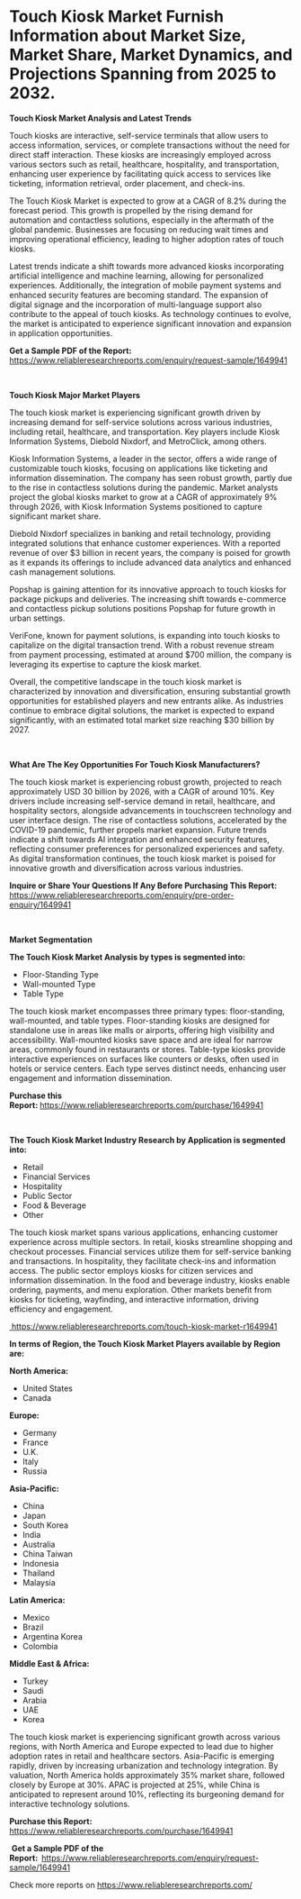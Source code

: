 <p><h1>Touch Kiosk Market Furnish Information about Market Size, Market Share, Market Dynamics, and Projections Spanning from 2025 to 2032.</h1></p><p><strong>Touch Kiosk Market Analysis and Latest Trends</strong></p>
<p><p>Touch kiosks are interactive, self-service terminals that allow users to access information, services, or complete transactions without the need for direct staff interaction. These kiosks are increasingly employed across various sectors such as retail, healthcare, hospitality, and transportation, enhancing user experience by facilitating quick access to services like ticketing, information retrieval, order placement, and check-ins.</p><p>The Touch Kiosk Market is expected to grow at a CAGR of 8.2% during the forecast period. This growth is propelled by the rising demand for automation and contactless solutions, especially in the aftermath of the global pandemic. Businesses are focusing on reducing wait times and improving operational efficiency, leading to higher adoption rates of touch kiosks.</p><p>Latest trends indicate a shift towards more advanced kiosks incorporating artificial intelligence and machine learning, allowing for personalized experiences. Additionally, the integration of mobile payment systems and enhanced security features are becoming standard. The expansion of digital signage and the incorporation of multi-language support also contribute to the appeal of touch kiosks. As technology continues to evolve, the market is anticipated to experience significant innovation and expansion in application opportunities.</p></p>
<p><strong>Get a Sample PDF of the Report:&nbsp;</strong> <a href="https://www.reliableresearchreports.com/enquiry/request-sample/1649941?utm_campaign=2141&utm_medium=2&utm_source=Github&utm_content=ia&utm_term=17022025&utm_id=touch-kiosk">https://www.reliableresearchreports.com/enquiry/request-sample/1649941</a></p>
<p>&nbsp;</p>
<p><strong>Touch Kiosk Major Market Players</strong></p>
<p><p>The touch kiosk market is experiencing significant growth driven by increasing demand for self-service solutions across various industries, including retail, healthcare, and transportation. Key players include Kiosk Information Systems, Diebold Nixdorf, and MetroClick, among others.</p><p>Kiosk Information Systems, a leader in the sector, offers a wide range of customizable touch kiosks, focusing on applications like ticketing and information dissemination. The company has seen robust growth, partly due to the rise in contactless solutions during the pandemic. Market analysts project the global kiosks market to grow at a CAGR of approximately 9% through 2026, with Kiosk Information Systems positioned to capture significant market share.</p><p>Diebold Nixdorf specializes in banking and retail technology, providing integrated solutions that enhance customer experiences. With a reported revenue of over $3 billion in recent years, the company is poised for growth as it expands its offerings to include advanced data analytics and enhanced cash management solutions.</p><p>Popshap is gaining attention for its innovative approach to touch kiosks for package pickups and deliveries. The increasing shift towards e-commerce and contactless pickup solutions positions Popshap for future growth in urban settings.</p><p>VeriFone, known for payment solutions, is expanding into touch kiosks to capitalize on the digital transaction trend. With a robust revenue stream from payment processing, estimated at around $700 million, the company is leveraging its expertise to capture the kiosk market.</p><p>Overall, the competitive landscape in the touch kiosk market is characterized by innovation and diversification, ensuring substantial growth opportunities for established players and new entrants alike. As industries continue to embrace digital solutions, the market is expected to expand significantly, with an estimated total market size reaching $30 billion by 2027.</p></p>
<p>&nbsp;</p>
<p><strong>What Are The Key Opportunities For Touch Kiosk Manufacturers?</strong></p>
<p><p>The touch kiosk market is experiencing robust growth, projected to reach approximately USD 30 billion by 2026, with a CAGR of around 10%. Key drivers include increasing self-service demand in retail, healthcare, and hospitality sectors, alongside advancements in touchscreen technology and user interface design. The rise of contactless solutions, accelerated by the COVID-19 pandemic, further propels market expansion. Future trends indicate a shift towards AI integration and enhanced security features, reflecting consumer preferences for personalized experiences and safety. As digital transformation continues, the touch kiosk market is poised for innovative growth and diversification across various industries.</p></p>
<p><strong>Inquire or Share Your Questions If Any Before Purchasing This Report:</strong> <a href="https://www.reliableresearchreports.com/enquiry/pre-order-enquiry/1649941?utm_campaign=2141&utm_medium=2&utm_source=Github&utm_content=ia&utm_term=17022025&utm_id=touch-kiosk">https://www.reliableresearchreports.com/enquiry/pre-order-enquiry/1649941</a></p>
<p>&nbsp;</p>
<p><strong>Market Segmentation</strong></p>
<p><strong>The Touch Kiosk Market Analysis by types is segmented into:</strong></p>
<p><ul><li>Floor-Standing Type</li><li>Wall-mounted Type</li><li>Table Type</li></ul></p>
<p><p>The touch kiosk market encompasses three primary types: floor-standing, wall-mounted, and table types. Floor-standing kiosks are designed for standalone use in areas like malls or airports, offering high visibility and accessibility. Wall-mounted kiosks save space and are ideal for narrow areas, commonly found in restaurants or stores. Table-type kiosks provide interactive experiences on surfaces like counters or desks, often used in hotels or service centers. Each type serves distinct needs, enhancing user engagement and information dissemination.</p></p>
<p><strong>Purchase this Report:&nbsp;</strong><a href="https://www.reliableresearchreports.com/purchase/1649941?utm_campaign=2141&utm_medium=2&utm_source=Github&utm_content=ia&utm_term=17022025&utm_id=touch-kiosk">https://www.reliableresearchreports.com/purchase/1649941</a></p>
<p>&nbsp;</p>
<p><strong>The Touch Kiosk Market Industry Research by Application is segmented into:</strong></p>
<p><ul><li>Retail</li><li>Financial Services</li><li>Hospitality</li><li>Public Sector</li><li>Food & Beverage</li><li>Other</li></ul></p>
<p><p>The touch kiosk market spans various applications, enhancing customer experience across multiple sectors. In retail, kiosks streamline shopping and checkout processes. Financial services utilize them for self-service banking and transactions. In hospitality, they facilitate check-ins and information access. The public sector employs kiosks for citizen services and information dissemination. In the food and beverage industry, kiosks enable ordering, payments, and menu exploration. Other markets benefit from kiosks for ticketing, wayfinding, and interactive information, driving efficiency and engagement.</p></p>
<p><a href="https://www.reliableresearchreports.com/touch-kiosk-market-r1649941?utm_campaign=2141&utm_medium=2&utm_source=Github&utm_content=ia&utm_term=17022025&utm_id=touch-kiosk">&nbsp;https://www.reliableresearchreports.com/touch-kiosk-market-r1649941</a></p>
<p><strong>In terms of Region, the Touch Kiosk Market Players available by Region are:</strong></p>
<p>
    <p> <strong> North America: </strong>
        <ul>
            <li>United States</li>
            <li>Canada</li>
        </ul>
        </p> 
    <p> <strong> Europe: </strong>
        <ul>
            <li>Germany</li>
            <li>France</li>
            <li>U.K.</li>
            <li>Italy</li>
            <li>Russia</li>
        </ul>
        </p> 
    <p> <strong> Asia-Pacific: </strong>
        <ul>
            <li>China</li>
            <li>Japan</li>
            <li>South Korea</li>
            <li>India</li>
            <li>Australia</li>
            <li>China Taiwan</li>
            <li>Indonesia</li>
            <li>Thailand</li>
            <li>Malaysia</li>
        </ul>
        </p> 
    <p> <strong> Latin America: </strong>
        <ul>
            <li>Mexico</li>
            <li>Brazil</li>
            <li>Argentina Korea</li>
            <li>Colombia</li>
        </ul>
        </p> 
    <p> <strong> Middle East & Africa: </strong>
        <ul>
            <li>Turkey</li>
            <li>Saudi</li>
            <li>Arabia</li>
            <li>UAE</li>
            <li>Korea</li>
        </ul>
    </p>
    </p>
<p><p>The touch kiosk market is experiencing significant growth across various regions, with North America and Europe expected to lead due to higher adoption rates in retail and healthcare sectors. Asia-Pacific is emerging rapidly, driven by increasing urbanization and technology integration. By valuation, North America holds approximately 35% market share, followed closely by Europe at 30%. APAC is projected at 25%, while China is anticipated to represent around 10%, reflecting its burgeoning demand for interactive technology solutions.</p></p>
<p><strong>Purchase this Report: </strong><a href="https://www.reliableresearchreports.com/purchase/1649941?utm_campaign=2141&utm_medium=2&utm_source=Github&utm_content=ia&utm_term=17022025&utm_id=touch-kiosk">https://www.reliableresearchreports.com/purchase/1649941</a></p>
<p>&nbsp;<strong>Get a Sample PDF of the Report:&nbsp;&nbsp;</strong><a href="https://www.reliableresearchreports.com/enquiry/request-sample/1649941?utm_campaign=2141&utm_medium=2&utm_source=Github&utm_content=ia&utm_term=17022025&utm_id=touch-kiosk">https://www.reliableresearchreports.com/enquiry/request-sample/1649941</a></p>
<p><strong></strong></p>
<p>Check more reports on <a href="https://www.reliableresearchreports.com/?utm_campaign=2141&utm_medium=2&utm_source=Github&utm_content=ia&utm_term=17022025&utm_id=touch-kiosk">https://www.reliableresearchreports.com/</a></p>
